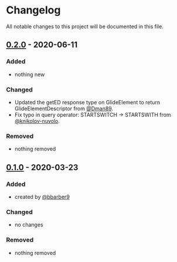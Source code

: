 # Changelog

All notable changes to this project will be documented in this file.

## [0.2.0] - 2020-06-11

### Added

- nothing new

### Changed

- Updated the getED response type on GlideElement to return GlideElementDescriptor from [@Dman89].
- Fix typo in query operator: STARTSWITCH -> STARTSWITH from [@knikolov-nuvolo].

### Removed

- nothing removed

## [0.1.0] - 2020-03-23

### Added

- created by [@bbarber9]

### Changed

- no changes

### Removed

- nothing removed

[0.2.0]: https://github.com/nuvolo/servicenow-types/releases/tag/v0.2.0
[0.1.0]: https://github.com/nuvolo/servicenow-types/releases/tag/v0.1.0
[@bbarber9]: https://github.com/bbarber9
[@knikolov-nuvolo]: https://github.com/knikolov-nuvolo
[@dman89]: https://github.com/Dman89
